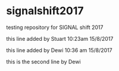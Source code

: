 # signalshift2017
testing repository for SIGNAL shift 2017

this line added by Stuart 10:23am 15/8/2017

this line added by Dewi 10:36 am 15/8/2017

this is the second line by Dewi
